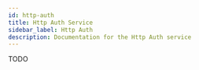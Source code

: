 ```yaml
---
id: http-auth
title: Http Auth Service
sidebar_label: Http Auth
description: Documentation for the Http Auth service
---
```


TODO
